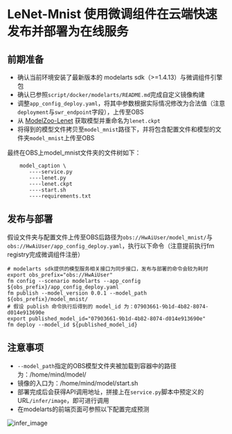 # LeNet-Mnist 使用微调组件在云端快速发布并部署为在线服务

## 前期准备
* 确认当前环境安装了最新版本的 modelarts sdk（>=1.4.13）与微调组件引擎包
* 确认已参照`script/docker/modelarts/README.md`完成自定义镜像构建
* 调整`app_config_deploy.yaml`，将其中参数根据实际情况修改为合法值（注意`deployment`与`swr_endpoint`字段），上传至OBS
* 从 [ModelZoo-Lenet](https://www.hiascend.com/zh/software/modelzoo/models/detail/C/ed0f341d37a9ce8cf46d3b0ce734f8d0) 获取模型并重命名为`lenet.ckpt`
* 将得到的模型文件拷贝至`model_mnist`路径下，并将包含配置文件和模型的文件夹`model_mnist`上传至OBS

最终在OBS上model_mnist文件夹的文件树如下：
```shell
    model_caption \
       ----service.py
       ----lenet.py
       ----lenet.ckpt
       ----start.sh
       ----requirements.txt
```

## 发布与部署
假设文件夹与配置文件上传至OBS后路径为`obs://HwAiUser/model_mnist/`与`obs://HwAiUser/app_config_deploy.yaml`，执行以下命令（注意提前执行fm registry完成微调组件注册）
```shell
# modelarts sdk提供的模型服务相关接口为同步接口，发布与部署的命令会较为耗时
export obs_prefix="obs://HwAiUser"
fm config --scenario modelarts --app_config ${obs_prefix}/app_config_deploy.yaml
fm publish --model_version 0.0.1 --model_path ${obs_prefix}/model_mnist/
# 假设 publish 命令执行后得到的 model_id 为：07903661-9b1d-4b82-8074-d014e913690e
export published_model_id="07903661-9b1d-4b82-8074-d014e913690e"
fm deploy --model_id ${published_model_id}
```
## 注意事项
* `--model_path`指定的OBS模型文件夹被加载到容器中的路径为：/home/mind/model/
* 镜像的入口为：/home/mind/model/start.sh
* 部署完成后会获得API调用地址，拼接上在`service.py`脚本中预定义的URL`/infer/image`，即可进行调用
* 在modelarts的前端页面可参照以下配置完成预测

![infer_image](../doc/predict_in_ma_console.png)

